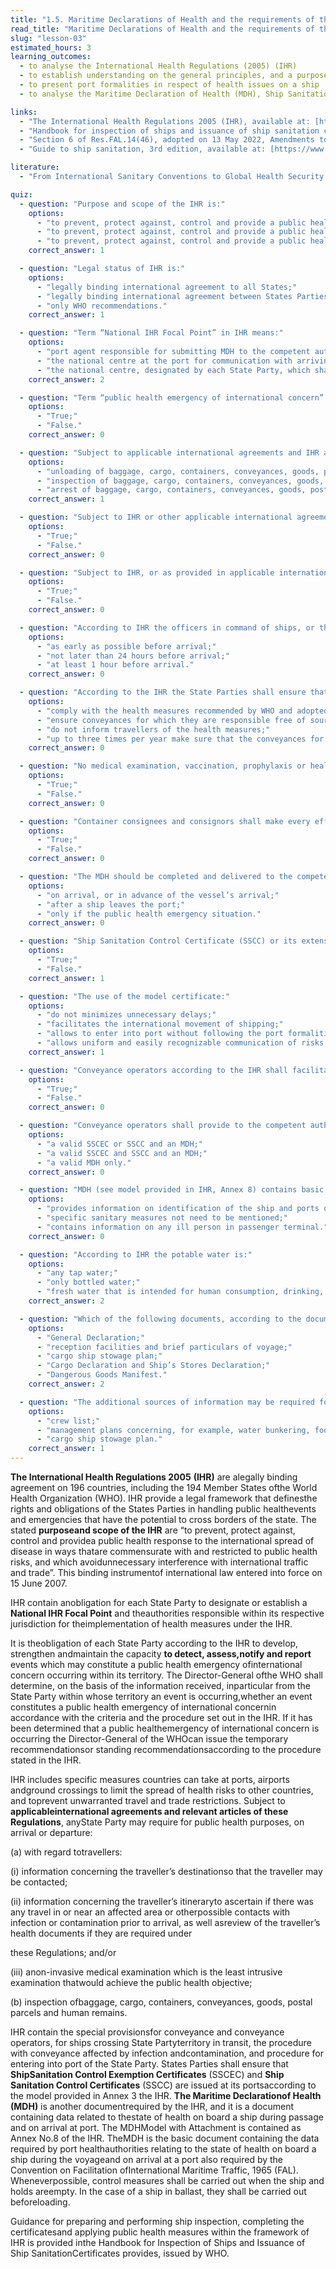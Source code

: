```yaml
---
title: "1.5. Maritime Declarations of Health and the requirements of the International Health Regulations"
read_title: "Maritime Declarations of Health and the requirements of the International Health Regulations"
slug: "lesson-03"
estimated_hours: 3
learning_outcomes:
  - to analyse the International Health Regulations (2005) (IHR)
  - to establish understanding on the general principles, and a purpose and scope of IHR
  - to present port formalities in respect of health issues on a ship
  - to analyse the Maritime Declaration of Health (MDH), Ship Sanitation Control Exemption Certificates (SSCEC) and Ship Sanitation Control Certificates (SSCC)

links:
  - "The International Health Regulations 2005 (IHR), available at: [https://www.who.int/publications/i/item/9789241580410](https://www.who.int/publications/i/item/9789241580410)"
  - "Handbook for inspection of ships and issuance of ship sanitation certificates, available at: [https://www.who.int/publications/i/item/9789241548199](https://www.who.int/publications/i/item/9789241548199)"
  - "Section 6 of Res.FAL.14(46), adopted on 13 May 2022, Amendments to the Annex to the Convention on Facilitation of International Maritime Traffic, 1965, available at: [https://wwwcdn.imo.org/localresources/en/KnowledgeCentre/IndexofIMOResolutions/FALDocuments/FAL.14(46).pdf](https://wwwcdn.imo.org/localresources/en/KnowledgeCentre/IndexofIMOResolutions/FALDocuments/FAL.14(46).pdf)"
  - "Guide to ship sanitation, 3rd edition, available at: [https://www.who.int/publications/i/item/9789241546690](https://www.who.int/publications/i/item/9789241546690)"

literature:
  - "From International Sanitary Conventions to Global Health Security: The New International Health Regulations, available at:[https://academic.oup.com/chinesejil/article/4/2/325/490058](https://academic.oup.com/chinesejil/article/4/2/325/490058)"

quiz:
  - question: "Purpose and scope of the IHR is:"
    options:
      - "to prevent, protect against, control and provide a public health response to the domestic spread of disease in ways that are commensurate with and restricted to public health risks, and which avoid unnecessary interference with domestic traffic and trade;"
      - "to prevent, protect against, control and provide a public health response to the international spread of disease in ways that are commensurate with and restricted to public health risks, and which avoid unnecessary interference with international traffic and trade."
      - "to prevent, protect against, control and provide a public health response to the domestic spread of disease in ways that are commensurate with and restricted to public health risks, and which avoid unnecessary interference with domestic traffic and trade according to national law only."
    correct_answer: 1

  - question: "Legal status of IHR is:"
    options:
      - "legally binding international agreement to all States;"
      - "legally binding international agreement between States Parties to the IHR;"
      - "only WHO recommendations."
    correct_answer: 1

  - question: "Term “National IHR Focal Point” in IHR means:"
    options:
      - "port agent responsible for submitting MDH to the competent authorities;"
      - "the national centre at the port for communication with arriving vessel in the port;"
      - "the national centre, designated by each State Party, which shall be accessible at all times for communications with WHO IHR Contact Points."
    correct_answer: 2

  - question: "Term “public health emergency of international concern” in IHR means an extraordinary event which is determined to constitute a public health risk to other States through the international spread of disease and to potentially require a coordinated international response:"
    options:
      - "True;"
      - "False."
    correct_answer: 0

  - question: "Subject to applicable international agreements and IHR a State Party may require for public health purposes, on arrival or departure:"
    options:
      - "unloading of baggage, cargo, containers, conveyances, goods, postal parcels and human remains in separate terminal in its port;"
      - "inspection of baggage, cargo, containers, conveyances, goods, postal parcels and human remains;"
      - "arrest of baggage, cargo, containers, conveyances, goods, postal parcels and human remains."
    correct_answer: 1

  - question: "Subject to IHR or other applicable international agreement a ship shall not be prevented for public health reasons from calling at any point of entry. However, if the port is not equipped for applying health measures under IHR, the ship may be ordered to proceed at its own risk to the nearest suitable PORT available to it, unless the ship or aircraft has an operational problem which would make this diversion unsafe:"
    options:
      - "True;"
      - "False."
    correct_answer: 0

  - question: "Subject to IHR, or as provided in applicable international agreements, ships shall not be refused free pratique (permission for a ship to enter a port, embark or disembark, discharge or load cargo or stores) by States Parties for public health reasons. In particular, they shall not be prevented from embarking or disembarking; discharging or loading cargo or stores; or taking on fuel, water, food and supplies:"
    options:
      - "True;"
      - "False."
    correct_answer: 0

  - question: "According to IHR the officers in command of ships, or their agents, shall make known to the port control at the port of destination any cases of illness indicative of a disease of an infectious nature or evidence of a public health risk on board as soon as such illnesses or public health risks are made known to the officer:"
    options:
      - "as early as possible before arrival;"
      - "not later than 24 hours before arrival;"
      - "at least 1 hour before arrival."
    correct_answer: 0

  - question: "According to the IHR the State Parties shall ensure that the conveyance operators:"
    options:
      - "comply with the health measures recommended by WHO and adopted by the State Party;"
      - "ensure conveyances for which they are responsible free of sources of infection or contamination only for the period the ship is in the port;"
      - "do not inform travellers of the health measures;"
      - "up to three times per year make sure that the conveyances for which they are responsible are free of sources of infection or contamination, including vectors and reservoirs."
    correct_answer: 0

  - question: "No medical examination, vaccination, prophylaxis or health measures shall be carried out on travellers without their prior express informed consent, except in situations if there is evidence of an imminent public health risk:"
    options:
      - "True;"
      - "False."
    correct_answer: 0

  - question: "Container consignees and consignors shall make every effort to avoid cross-contamination when multiple-use loading of containers is employed:"
    options:
      - "True;"
      - "False."
    correct_answer: 0

  - question: "The MDH should be completed and delivered to the competent authority of the port the ship arrives:"
    options:
      - "on arrival, or in advance of the vessel’s arrival;"
      - "after a ship leaves the port;"
      - "only if the public health emergency situation."
    correct_answer: 0

  - question: "Ship Sanitation Control Certificate (SSCC) or its extension shall be valid for a maximum period of six months:"
    options:
      - "True;"
      - "False."
    correct_answer: 1

  - question: "The use of the model certificate:"
    options:
      - "do not minimizes unnecessary delays;"
      - "facilitates the international movement of shipping;"
      - "allows to enter into port without following the port formalities;"
      - "allows uniform and easily recognizable communication of risks."
    correct_answer: 1

  - question: "Conveyance operators according to the IHR shall facilitate inspections of the cargo, containers and conveyance, medical examinations of persons on board, application of other health measures under the IHR, and provision of relevant public health information requested by the State Party:"
    options:
      - "True;"
      - "False."
    correct_answer: 0

  - question: "Conveyance operators shall provide to the competent authority:"
    options:
      - "a valid SSCEC or SSCC and an MDH;"
      - "a valid SSCEC and SSCC and an MDH;"
      - "a valid MDH only."
    correct_answer: 0

  - question: "MDH (see model provided in IHR, Annex 8) contains basic data relating to the state of health of crew and passengers during the voyage and on arrival at the port, and:"
    options:
      - "provides information on identification of the ship and ports of call within past 30 days (to be listed), as well as affected areas visited;"
      - "specific sanitary measures not need to be mentioned;"
      - "contains information on any ill person in passenger terminal."
    correct_answer: 0

  - question: "According to IHR the potable water is:"
    options:
      - "any tap water;"
      - "only bottled water;"
      - "fresh water that is intended for human consumption, drinking, washing, teeth brushing, bathing or showering; preparing or cooking food."
    correct_answer: 2

  - question: "Which of the following documents, according to the document list in the FAL, no need to be requested by the competent authority to assess public health risk:"
    options:
      - "General Declaration;"
      - "reception facilities and brief particulars of voyage;"
      - "cargo ship stowage plan;"
      - "Cargo Declaration and Ship’s Stores Declaration;"
      - "Dangerous Goods Manifest."
    correct_answer: 2

  - question: "The additional sources of information may be required for assessment of public health risk:"
    options:
      - "crew list;"
      - "management plans concerning, for example, water bunkering, food safety, pest control, sewage or waste;"
      - "cargo ship stowage plan."
    correct_answer: 1
---
```


**The International Health Regulations 2005** **(IHR)** are alegally binding agreement on 196 countries, including the 194 Member States ofthe World Health Organization (WHO). IHR provide a legal framework that definesthe rights and obligations of the States Parties in handling public healthevents and emergencies that have the potential to cross borders of the state. The stated **purposeand scope of the IHR** are “to prevent, protect against, control and providea public health response to the international spread of disease in ways thatare commensurate with and restricted to public health risks, and which avoidunnecessary interference with international traffic and trade”. This binding instrumentof international law entered into force on 15 June 2007.

IHR contain anobligation for each State Party to designate or establish a **National IHR Focal Point** and theauthorities responsible within its respective jurisdiction for theimplementation of health measures under the IHR.

It is theobligation of each State Party according to the IHR to develop, strengthen andmaintain the capacity **to detect, assess,notify and report** events which may constitute a public health emergency ofinternational concern occurring within its territory. The Director-General ofthe WHO shall determine, on the basis of the information received, inparticular from the State Party within whose territory an event is occurring,whether an event constitutes a public health emergency of international concernin accordance with the criteria and the procedure set out in the IHR. If it has been determined that a public healthemergency of international concern is occurring the Director-General of the WHOcan issue the temporary recommendationsor standing recommendationsaccording to the procedure stated in the IHR.

IHR includes specific measures countries can take at ports, airports andground crossings to limit the spread of health risks to other countries, and toprevent unwarranted travel and trade restrictions. Subject to **applicableinternational agreements and relevant articles of these Regulations**, anyState Party may require for public health purposes, on arrival or departure:

(a) with regard totravellers:

(i) information concerning the traveller’s destinationso that the traveller may be contacted;

(ii) information concerning the traveller’s itineraryto ascertain if there was any travel in or near an affected area or otherpossible contacts with infection or contamination prior to arrival, as well asreview of the traveller’s health documents if they are required under

these Regulations; and/or

(iii) anon-invasive medical examination which is the least intrusive examination thatwould achieve the public health objective;

(b) inspection ofbaggage, cargo, containers, conveyances, goods, postal parcels and human remains.

IHR contain the special provisionsfor conveyance and conveyance operators, for ships crossing State Partyterritory in transit, the procedure with conveyance affected by infection andcontamination, and procedure for entering into port of the State Party. States Parties shall ensure that **ShipSanitation Control Exemption Certificates** (SSCEC) and **Ship Sanitation Control Certificates** (SSCC) are issued at its portsaccording to the model provided in Annex 3 the IHR. **The Maritime Declarationof Health (MDH)** is another documentrequired by the IHR, and it is a document containing data related to thestate of health on board a ship during passage and on arrival at port. The MDHModel with Attachment is contained as Annex No.8 of the IHR. TheMDH is the basic document containing the data required by port healthauthorities relating to the state of health on board a ship during the voyageand on arrival at a port also required by the Convention on Facilitation ofInternational Maritime Traffic, 1965 (FAL). Wheneverpossible, control measures shall be carried out when the ship and holds areempty. In the case of a ship in ballast, they shall be carried out beforeloading.

Guidance for preparing and performing ship inspection, completing the certificatesand applying public health measures within the framework of IHR is provided inthe Handbook for Inspection of Ships and Issuance of Ship SanitationCertificates provides, issued by WHO.
